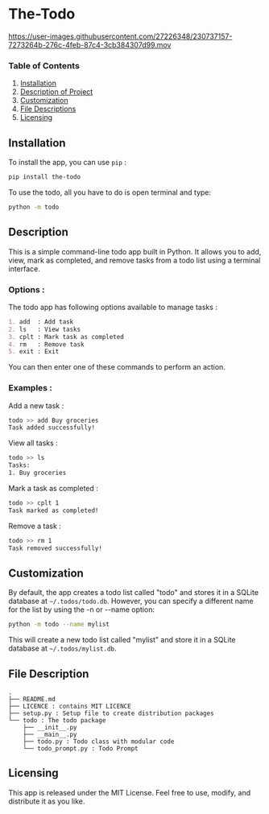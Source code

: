 # The-Todo

https://user-images.githubusercontent.com/27226348/230737157-7273264b-276c-4feb-87c4-3cb384307d99.mov


### Table of Contents

1. [Installation](#installation)
2. [Description of Project](#description)
3. [Customization](#customization)
4. [File Descriptions](#files)
5. [Licensing](#licensing)

## Installation <a name="installation"></a>
To install the app, you can use `pip` :

```bash
pip install the-todo
```

To use the todo, all you have to do is open terminal and type:
```bash
python -m todo
```


## Description <a name="description"></a>
This is a simple command-line todo app built in Python. It allows you to add, view, mark as completed, and remove tasks from a todo list using a terminal interface.

### Options :

The todo app has following options available to manage tasks :
```markdown
1. add  : Add task
2. ls   : View tasks
3. cplt : Mark task as completed
4. rm   : Remove task
5. exit : Exit
```
You can then enter one of these commands to perform an action.

### Examples :

Add a new task :
```bash
todo >> add Buy groceries
Task added successfully!
```

View all tasks :
```bash
todo >> ls
Tasks:
1. Buy groceries
```

Mark a task as completed :
```bash
todo >> cplt 1
Task marked as completed!
```

Remove a task :
```bash
todo >> rm 1
Task removed successfully!
```

## Customization <a name="customization"></a>

By default, the app creates a todo list called "todo" and stores it in a SQLite database at `~/.todos/todo.db`. However, you can specify a different name for the list by using the -n or --name option:

```bash
python -m todo --name mylist
```
This will create a new todo list called "mylist" and store it in a SQLite database at `~/.todos/mylist.db`.

## File Description <a name="files"></a>

```
.
├── README.md
├── LICENCE : contains MIT LICENCE
├── setup.py : Setup file to create distribution packages
└── todo : The todo package
    ├── __init__.py
    ├── __main__.py 
    ├── todo.py : Todo class with modular code
    └── todo_prompt.py : Todo Prompt
```

## Licensing <a name="licensing"></a>
This app is released under the MIT License. Feel free to use, modify, and distribute it as you like.